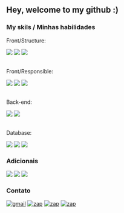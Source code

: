 ## Hey, welcome to my github :)

### My skils / Minhas habilidades
<div>
<div> 
<p>Front/Structure: </p>
<img src="https://img.shields.io/badge/HTML5-E34F26?style=for-the-badge&logo=html5&logoColor=white">
<img src="https://img.shields.io/badge/CSS3-1572B6?style=for-the-badge&logo=css3&logoColor=white">
<img src="https://img.shields.io/badge/Bootstrap-563D7C?style=for-the-badge&logo=bootstrap&logoColor=white">
</div>
<br>
<div>
<p> Front/Responsible: </p>
<img src="https://img.shields.io/badge/JavaScript-F7DF1E?style=for-the-badge&logo=javascript&logoColor=black">
<img src="https://img.shields.io/badge/jQuery-0769AD?style=for-the-badge&logo=jquery&logoColor=white">
<img src="https://img.shields.io/badge/Vue.js-35495E?style=for-the-badge&logo=vue.js&logoColor=4FC08D">
</div>
<br>
<div>
<p> Back-end: </p>
<img src="https://img.shields.io/badge/PHP-777BB4?style=for-the-badge&logo=php&logoColor=white">
<img src="https://img.shields.io/badge/Laravel-FF2D20?style=for-the-badge&logo=laravel&logoColor=white">
</div>
<br>
<div>
<p> Database: </p>
<img src="https://img.shields.io/badge/PostgreSQL-316192?style=for-the-badge&logo=postgresql&logoColor=white">
<img src="https://img.shields.io/badge/MySQL-00000F?style=for-the-badge&logo=mysql&logoColor=white">
<img src="https://img.shields.io/badge/Google_Cloud-4285F4?style=for-the-badge&logo=google-cloud&logoColor=white">
</div>
</div>

### Adicionais
<img src="https://aleen42.github.io/badges/src/illustrator.svg">
<img src="https://aleen42.github.io/badges/src/photoshop.svg">
<img src="https://img.shields.io/badge/Kali_Linux-557C94?style=for-the-badge&logo=kali-linux&logoColor=white">

### Contato
[![gmail](https://img.shields.io/badge/Gmail-D14836?style=for-the-badge&logo=gmail&logoColor=white)](https://criarmeulink.com.br/u/1717800544)
[![zap](https://img.shields.io/badge/WhatsApp-25D366?style=for-the-badge&logo=whatsapp&logoColor=white)](https://criarmeulink.com.br/u/1717800710)
[![zap](https://img.shields.io/badge/Instagram-E4405F?style=for-the-badge&logo=instagram&logoColor=white)](https://www.instagram.com/cristianroan30/)
[![zap](https://img.shields.io/badge/LinkedIn-0077B5?style=for-the-badge&logo=linkedin&logoColor=white)](https://www.linkedin.com/in/cristian-oliveira-317b0b20b/)

